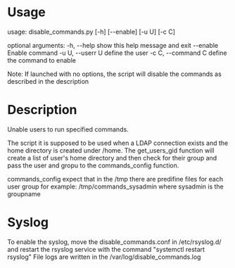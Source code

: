 # Usage
usage: disable_commands.py [-h] [--enable] [-u U] [-c C]

optional arguments:
  -h, --help         show this help message and exit
  --enable           Enable command
  -u U, --userr U    define the user
  -c C, --command C  define the command to enable

Note: If launched with no options, the script will disable the commands as described in the description


# Description
 Unable users to run specified commands. 

 The script it is supposed to be used when a LDAP connection exists and the home directory is created under /home.
 The get_users_gid function will create a list of user's home directory and then check for their group and pass the user and gropu to the commands_config function.
 

 commands_config expect that in the /tmp there are predifine files for each user group for example: /tmp/commands_sysadmin where sysadmin is the groupname



# Syslog
 To enable the syslog, move the disable_commands.conf in /etc/rsyslog.d/ and restart the rsyslog service with the command "systemctl restart rsyslog" 
 File logs are written in the /var/log/disable_commands.log


 

